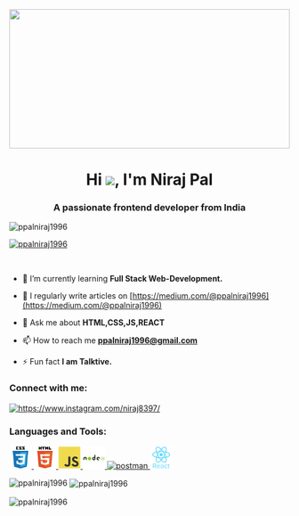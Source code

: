 <img align ="center" width ="100%" height="250" src="https://media.giphy.com/media/YlY5oyV9VxOJi53Ynq/giphy.gif" alt =""/>
<h1 align="center">Hi <img src="https://raw.githubusercontent.com/MartinHeinz/MartinHeinz/master/wave.gif" width="30px">, I'm Niraj Pal</h1>
<h3 align="center">A passionate frontend developer from India</h3>

<p align="left"> <img src="https://komarev.com/ghpvc/?username=ppalniraj1996&label=Profile%20views&color=0e75b6&style=flat" alt="ppalniraj1996" /> </p>

<p align="left"> <a href="https://github.com/ryo-ma/github-profile-trophy"><img src="https://github-profile-trophy.vercel.app/?username=ppalniraj1996" alt="ppalniraj1996" /></a> </p>

<p align="left"> <a href="https://twitter.com/" target="blank"><img src="https://img.shields.io/twitter/follow/?logo=twitter&style=for-the-badge" alt="" /></a> </p>

- 🌱 I’m currently learning **Full Stack Web-Development.**

- 📝 I regularly write articles on [https://medium.com/@ppalniraj1996](https://medium.com/@ppalniraj1996)

- 💬 Ask me about **HTML,CSS,JS,REACT**

- 📫 How to reach me **ppalniraj1996@gmail.com**

- ⚡ Fun fact **I am Talktive.**

<h3 align="left">Connect with me:</h3>
<p align="left">
<a href="https://instagram.com/https://www.instagram.com/niraj8397/" target="blank"><img align="center" src="https://raw.githubusercontent.com/rahuldkjain/github-profile-readme-generator/master/src/images/icons/Social/instagram.svg" alt="https://www.instagram.com/niraj8397/" height="30" width="40" /></a>
</p>

<h3 align="left">Languages and Tools:</h3>
<p align="left"> <a href="https://www.w3schools.com/css/" target="_blank" rel="noreferrer"> <img src="https://raw.githubusercontent.com/devicons/devicon/master/icons/css3/css3-original-wordmark.svg" alt="css3" width="40" height="40"/> </a> <a href="https://www.w3.org/html/" target="_blank" rel="noreferrer"> <img src="https://raw.githubusercontent.com/devicons/devicon/master/icons/html5/html5-original-wordmark.svg" alt="html5" width="40" height="40"/> </a> <a href="https://developer.mozilla.org/en-US/docs/Web/JavaScript" target="_blank" rel="noreferrer"> <img src="https://raw.githubusercontent.com/devicons/devicon/master/icons/javascript/javascript-original.svg" alt="javascript" width="40" height="40"/> </a> <a href="https://nodejs.org" target="_blank" rel="noreferrer"> <img src="https://raw.githubusercontent.com/devicons/devicon/master/icons/nodejs/nodejs-original-wordmark.svg" alt="nodejs" width="40" height="40"/> </a> <a href="https://postman.com" target="_blank" rel="noreferrer"> <img src="https://www.vectorlogo.zone/logos/getpostman/getpostman-icon.svg" alt="postman" width="40" height="40"/> </a> <a href="https://reactjs.org/" target="_blank" rel="noreferrer"> <img src="https://raw.githubusercontent.com/devicons/devicon/master/icons/react/react-original-wordmark.svg" alt="react" width="40" height="40"/> </a> </p>

<p><img align="left" src="https://github-readme-stats.vercel.app/api/top-langs?username=ppalniraj1996&show_icons=true&locale=en&layout=compact" alt="ppalniraj1996" /></p>

<p>&nbsp;<img align="center" src="https://github-readme-stats.vercel.app/api?username=ppalniraj1996&show_icons=true&locale=en" alt="ppalniraj1996" /></p>

<p><img align="center" src="https://github-readme-streak-stats.herokuapp.com/?user=ppalniraj1996&" alt="ppalniraj1996" /></p>
